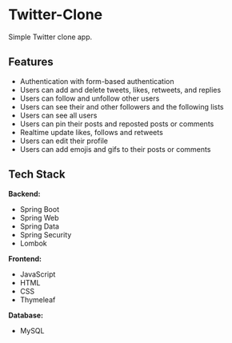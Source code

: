 # Twitter-Clone

Simple Twitter clone app.

## Features

- Authentication with form-based authentication
- Users can add and delete tweets, likes, retweets, and replies
- Users can follow and unfollow other users
- Users can see their and other followers and the following lists
- Users can see all users
- Users can pin their posts and reposted posts or comments
- Realtime update likes, follows and retweets
- Users can edit their profile
- Users can add emojis and gifs to their posts or comments

## Tech Stack

**Backend:** 
- Spring Boot 
- Spring Web 
- Spring Data
- Spring Security 
- Lombok

**Frontend:** 
- JavaScript 
- HTML
- CSS
- Thymeleaf

**Database:** 
- MySQL

